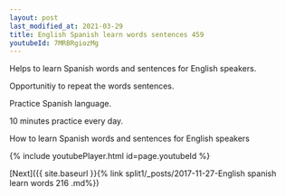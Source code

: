 ```yaml
---
layout: post
last_modified_at: 2021-03-29
title: English Spanish learn words sentences 459 
youtubeId: 7MRBRgiozMg
---
```

 
 
Helps to learn Spanish words and sentences for English speakers.

Opportunitiy to repeat the words sentences. 

Practice Spanish language. 
 
10 minutes practice every day. 
 
How to learn Spanish words and sentences for English speakers 
 
{% include youtubePlayer.html id=page.youtubeId %}
 
 
[Next]({{ site.baseurl }}{% link  split1/_posts/2017-11-27-English spanish learn words 216 .md%})
 
